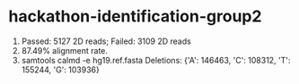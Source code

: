 # hackathon-identification-group2


1. Passed: 5127 2D reads; Failed: 3109 2D reads
6.  87.49% alignment rate.
7.  samtools calmd -e <reads> hg19.ref.fasta
    Deletions: {'A': 146463, 'C': 108312, 'T': 155244, 'G': 103936}

